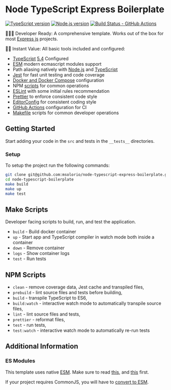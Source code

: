 # Node TypeScript Express Boilerplate

[![TypeScript version][ts-badge]][typescript-5-4]
[![Node.js version][nodejs-badge]][nodejs]
[![Build Status - GitHub Actions][gha-badge]][gha-ci]

👩🏻‍💻 Developer Ready: A comprehensive template. Works out of the box for most [Express js][express] projects.

🏃🏽 Instant Value: All basic tools included and configured:

- [TypeScript][typescript] [5.4][typescript-5-4] Configured
- [ESM][esm] modern ecmascript modules support
- Path aliasing natively with [Node.js][path-aliasing-node] and [TypeScript][path-aliasing-typescript]
- [Jest][jest] for fast unit testing and code coverage
- [Docker and Docker Compose][docker] configuration
- NPM [scripts](#available-scripts) for common operations
- [ESLint][eslint] with some initial rules recommendation
- [Prettier][prettier] to enforce consistent code style
- [EditorConfig][editorconfig] for consistent coding style
- [GitHub Actions][gh-actions] configuration for CI
- [Makefile][makefile] scripts for common developer operations

## Getting Started

Start adding your code in the `src` and tests in the `__tests__` directories.

### Setup
To setup the project run the following commands:

```sh
git clone git@github.com:msolorio/node-typescript-express-boilerplate.git
cd node-typescript-boilerplate
make build
make up
make test
```

## Make Scripts
Developer facing scripts to build, run, and test the application.

- `build` - Build docker container
- `up` - Start app and TypeScript compiler in watch mode both inside a container
- `down` - Remove container
- `logs` - Show container logs
- `test` - Run tests

## NPM Scripts

- `clean` - remove coverage data, Jest cache and transpiled files,
- `prebuild` - lint source files and tests before building,
- `build` - transpile TypeScript to ES6,
- `build:watch` - interactive watch mode to automatically transpile source files,
- `lint` - lint source files and tests,
- `prettier` - reformat files,
- `test` - run tests,
- `test:watch` - interactive watch mode to automatically re-run tests

## Additional Information

### ES Modules

This template uses native [ESM][esm]. Make sure to read [this][nodejs-esm], and [this][ts47-esm] first.

If your project requires CommonJS, you will have to [convert to ESM][sindresorhus-esm].

[express]: https://expressjs.com
[path-aliasing-node]: https://nodejs.org/api/packages.html#packages_subpath_imports
[path-aliasing-typescript]: https://www.typescriptlang.org/tsconfig/#paths
[docker]: https://www.docker.com/
[ts-badge]: https://img.shields.io/badge/TypeScript-5.4-blue.svg
[nodejs-badge]: https://img.shields.io/badge/Node.js->=%2020.9-blue.svg
[nodejs]: https://nodejs.org/dist/latest-v20.x/docs/api/
[gha-badge]: https://github.com/jsynowiec/node-typescript-boilerplate/actions/workflows/nodejs.yml/badge.svg
[gha-ci]: https://github.com/jsynowiec/node-typescript-boilerplate/actions/workflows/nodejs.yml
[typescript]: https://www.typescriptlang.org/
[typescript-5-4]: https://devblogs.microsoft.com/typescript/announcing-typescript-5-4/
[license-badge]: https://img.shields.io/badge/license-APLv2-blue.svg
[license]: https://github.com/jsynowiec/node-typescript-boilerplate/blob/main/LICENSE
[sponsor-badge]: https://img.shields.io/badge/♥-Sponsor-fc0fb5.svg
[sponsor]: https://github.com/sponsors/jsynowiec
[jest]: https://facebook.github.io/jest/
[eslint]: https://github.com/eslint/eslint
[wiki-js-tests]: https://github.com/jsynowiec/node-typescript-boilerplate/wiki/Unit-tests-in-plain-JavaScript
[prettier]: https://prettier.io
[volta]: https://volta.sh
[volta-getting-started]: https://docs.volta.sh/guide/getting-started
[volta-tomdale]: https://twitter.com/tomdale/status/1162017336699838467
[gh-actions]: https://github.com/features/actions
[repo-template-action]: https://github.com/jsynowiec/node-typescript-boilerplate/generate
[esm]: https://developer.mozilla.org/en-US/docs/Web/JavaScript/Guide/Modules
[sindresorhus-esm]: https://gist.github.com/sindresorhus/a39789f98801d908bbc7ff3ecc99d99c
[nodejs-esm]: https://nodejs.org/docs/latest-v16.x/api/esm.html
[ts47-esm]: https://devblogs.microsoft.com/typescript/announcing-typescript-4-7/#esm-nodejs
[editorconfig]: https://editorconfig.org
[makefile]: https://www.gnu.org/software/make/manual/make.html#Simple-Makefile